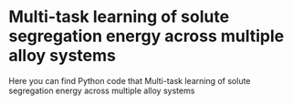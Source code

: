 # Multi-task learning of solute segregation energy across multiple alloy systems
Here you can find Python code that Multi-task learning of solute segregation energy across multiple alloy systems
